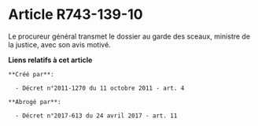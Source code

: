 # Article R743-139-10

Le procureur général transmet le dossier au garde des sceaux, ministre de la justice, avec son avis motivé.

**Liens relatifs à cet article**

	**Créé par**:

	  - Décret n°2011-1270 du 11 octobre 2011 - art. 4

	**Abrogé par**:

	  - Décret n°2017-613 du 24 avril 2017 - art. 11
